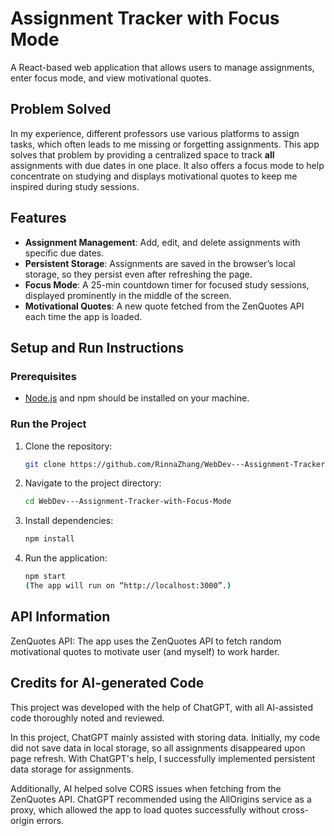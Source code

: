 # Assignment Tracker with Focus Mode

A React-based web application that allows users to manage assignments, enter focus mode, and view motivational quotes.

## Problem Solved
In my experience, different professors use various platforms to assign tasks, which often leads to me missing or forgetting assignments. This app solves that problem by providing a centralized space to track **all** assignments with due dates in one place. It also offers a focus mode to help concentrate on studying and displays motivational quotes to keep me inspired during study sessions.

## Features
- **Assignment Management**: Add, edit, and delete assignments with specific due dates.
- **Persistent Storage**: Assignments are saved in the browser’s local storage, so they persist even after refreshing the page.
- **Focus Mode**: A 25-min countdown timer for focused study sessions, displayed prominently in the middle of the screen.
- **Motivational Quotes**: A new quote fetched from the ZenQuotes API each time the app is loaded.

## Setup and Run Instructions

### Prerequisites
- [Node.js](https://nodejs.org) and npm should be installed on your machine.

### Run the Project

1. Clone the repository:
   ```bash
   git clone https://github.com/RinnaZhang/WebDev---Assignment-Tracker-with-Focus-Mode

2. Navigate to the project directory:
   ```bash
   cd WebDev---Assignment-Tracker-with-Focus-Mode

3. Install dependencies:
   ```bash
   npm install

2. Run the application:
   ```bash
   npm start
   (The app will run on “http://localhost:3000”.)

## API Information
ZenQuotes API: The app uses the ZenQuotes API to fetch random motivational quotes to motivate user (and myself) to work harder. 

## Credits for AI-generated Code
This project was developed with the help of ChatGPT, with all AI-assisted code thoroughly noted and reviewed.

In this project, ChatGPT mainly assisted with storing data. Initially, my code did not save data in local storage, so all assignments disappeared upon page refresh. With ChatGPT's help, I successfully implemented persistent data storage for assignments.

Additionally, AI helped solve CORS issues when fetching from the ZenQuotes API. ChatGPT recommended using the AllOrigins service as a proxy, which allowed the app to load quotes successfully without cross-origin errors.
